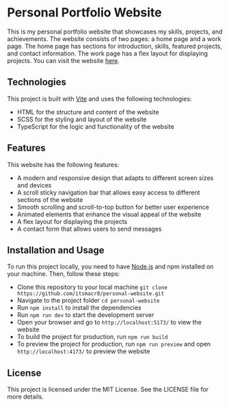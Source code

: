 # Personal Portfolio Website

This is my personal portfolio website that showcases my skills, projects, and achievements. The website consists of two pages: a home page and a work page. The home page has sections for introduction, skills, featured projects, and contact information. The work page has a flex layout for displaying projects. You can visit the website [here](https://itsmac.netlify.app/).

## Technologies

This project is built with [Vite](https://vitejs.dev/) and uses the following technologies:

- HTML for the structure and content of the website
- SCSS for the styling and layout of the website
- TypeScript for the logic and functionality of the website

## Features

This website has the following features:

- A modern and responsive design that adapts to different screen sizes and devices
- A scroll sticky navigation bar that allows easy access to different sections of the website
- Smooth scrolling and scroll-to-top button for better user experience
- Animated elements that enhance the visual appeal of the website
- A flex layout for displaying the projects
- A contact form that allows users to send messages

## Installation and Usage

To run this project locally, you need to have [Node.js](https://nodejs.org/en) and npm installed on your machine. Then, follow these steps:

- Clone this repository to your local machine `git clone https://github.com/itsmacr8/personal-website.git`
- Navigate to the project folder `cd personal-website`
- Run `npm install` to install the dependencies
- Run `npm run dev` to start the development server
- Open your browser and go to `http://localhost:5173/` to view the website
- To build the project for production, run `npm run build`
- To preview the project for production, run `npm run preview` and open `http://localhost:4173/` to preview the website

## License

This project is licensed under the MIT License. See the LICENSE file for more details.
